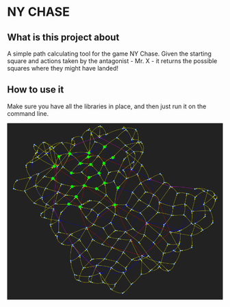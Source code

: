 # NY CHASE
## What is this project about
A simple path calculating tool for the game NY Chase. Given the starting square and actions taken by the antagonist - Mr. X - it returns the possible squares where they might have landed!

## How to use it
Make sure you have all the libraries in place, and then just run it on the command line.

![Example Visualization](https://github.com/PatrikHolopainen/ny_chase/blob/main/chase_case.png)

